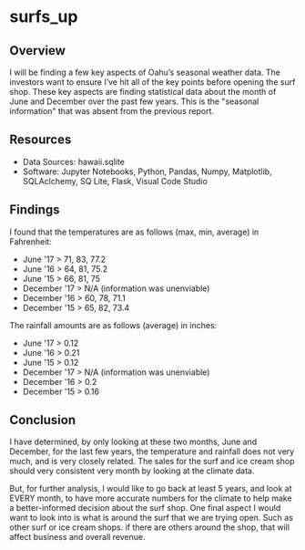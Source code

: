 # surfs_up

## Overview
I will be finding a few key aspects of Oahu’s seasonal weather data. The investors want to ensure I’ve hit all of the key points before opening the surf shop. These key aspects are finding statistical data about the month of June and December over the past few years. This is the "seasonal information" that was absent from the previous report.

## Resources
- Data Sources: hawaii.sqlite
- Software: Jupyter Notebooks, Python, Pandas, Numpy, Matplotlib, SQLAclchemy, SQ Lite, Flask, Visual Code Studio

## Findings
I found that the temperatures are as follows (max, min, average) in Fahrenheit:
  - June '17 > 71, 83, 77.2
  - June '16 > 64, 81, 75.2
  - June '15 > 66, 81, 75
  - December '17 > N/A (information was unenviable)
  - December '16 > 60, 78, 71.1
  - December '15 > 65, 82, 73.4
  
The rainfall amounts are as follows (average) in inches:
  - June '17 > 0.12
  - June '16 > 0.21
  - June '15 > 0.12
  - December '17 > N/A (information was unenviable)
  - December '16 > 0.2
  - December '15 > 0.16
  
## Conclusion
I have determined, by only looking at these two months, June and December, for the last few years, the temperature and rainfall does not very much, and is very closely related. The sales for the surf and ice cream shop should very consistent very month by looking at the climate data.

But, for further analysis, I would like to go back at least 5 years, and look at EVERY month, to have more accurate numbers for the climate to help make a better-informed decision about the surf shop. One final aspect I would want to look into is what is around the surf that we are trying open. Such as other surf or ice cream shops. if there are others around the shop, that will affect business and overall revenue.
